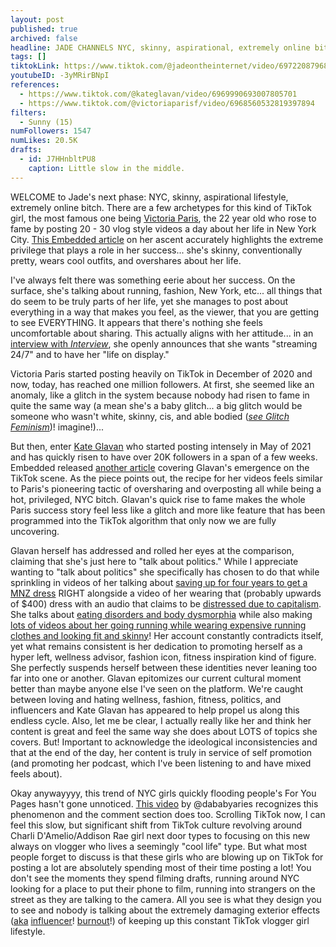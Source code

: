 ```yaml
---
layout: post
published: true
archived: false
headline: JADE CHANNELS NYC, skinny, aspirational, extremely online bitch ENERGY
tags: []
tiktokLink: https://www.tiktok.com/@jadeontheinternet/video/6972208796877868293
youtubeID: -3yMRirBNpI
references:
  - https://www.tiktok.com/@kateglavan/video/6969990693007805701
  - https://www.tiktok.com/@victoriaparisf/video/6968560532819397894
filters:
  - Sunny (15)
numFollowers: 1547
numLikes: 20.5K
drafts:
  - id: J7HHnbltPU8
    caption: Little slow in the middle.
---
```


WELCOME to Jade's next phase: NYC, skinny, aspirational lifestyle, extremely online bitch. There are a few archetypes for this kind of TikTok girl, the most famous one being [Victoria Paris](https://www.tiktok.com/@victoriaparisf), the 22 year old who rose to fame by posting 20 - 30 vlog style videos a day about her life in New York City. [This Embedded article](https://embedded.substack.com/p/one-weird-trick-to-being-victoria) on her ascent accurately highlights the extreme privilege that plays a role in her success... she's skinny, conventionally pretty, wears cool outfits, and overshares about her life. 

I've always felt there was something eerie about her success. On the surface, she's talking about running, fashion, New York, etc... all things that do seem to be truly parts of her life, yet she manages to post about everything in a way that makes you feel, as the viewer, that you are getting to see EVERYTHING. It appears that there's nothing she feels uncomfortable about sharing. This actually aligns with her attitude... in an [interview with *Interview*](https://www.interviewmagazine.com/culture/victoria-paris-wants-to-big-brother-her-life), she openly announces that she wants "streaming 24/7" and to have her "life on display."

Victoria Paris started posting heavily on TikTok in December of 2020 and now, today, has reached one million followers. At first, she seemed like an anomaly, like a glitch in the system because nobody had risen to fame in quite the same way (a mean she's a baby glitch... a big glitch would be someone who wasn't white, skinny, cis, and able bodied ([*see Glitch Feminism*](https://www.versobooks.com/books/3668-glitch-feminism))!  imagine!)...

But then, enter [Kate Glavan](https://www.tiktok.com/@kateglavan) who started posting intensely in May of 2021 and has quickly risen to have over 20K followers in a span of a few weeks. Embedded released [another article](https://embedded.substack.com/p/new-brunette-just-dropped) covering Glavan's emergence on the TikTok scene. As the piece points out, the recipe for her videos feels similar to Paris's pioneering tactic of oversharing and overposting all while being a hot, privileged, NYC bitch. Glavan's quick rise to fame makes the whole Paris success story feel less like a glitch and more like feature that has been programmed into the TikTok algorithm that only now we are fully uncovering. 

Glavan herself has addressed and rolled her eyes at the comparison, claiming that she's just here to "talk about politics." While I appreciate wanting to "talk about politics" she specifically has chosen to do that while sprinkling in videos of her talking about [saving up for four years to get a MNZ dress](https://www.tiktok.com/@kateglavan/video/6971095545809030406) RIGHT alongside a video of her wearing that (probably upwards of $400) dress with an audio that claims to be [distressed due to capitalism](https://www.tiktok.com/@kateglavan/video/6971100148470451461). She talks about [eating disorders and body dysmorphia](https://www.tiktok.com/@kateglavan/video/6973284057794809093) while also making [lots of videos about her going running while wearing expensive running clothes and looking fit and skinny](https://www.tiktok.com/@kateglavan/video/6969941911809395974)! Her account constantly contradicts itself, yet what remains consistent is her dedication to promoting herself as a hyper left, wellness advisor, fashion icon, fitness inspiration kind of figure. She perfectly suspends herself between these identities never leaning too far into one or another. Glavan epitomizes our current cultural moment better than maybe anyone else I've seen on the platform. We're caught between loving and hating wellness, fashion, fitness, politics, and influencers and Kate Glavan has appeared to help propel us along this endless cycle. Also, let me be clear, I actually really like her and think her content is great and feel the same way she does about LOTS of topics she covers. But! Important to acknowledge the ideological inconsistencies and that at the end of the day, her content is truly in service of self promotion (and promoting her podcast, which I've been listening to and have mixed feels about).

Okay anywayyyy, this trend of NYC girls quickly flooding people's For You Pages hasn't gone unnoticed. [This video](https://www.tiktok.com/@dababyaries/video/6973443921263267078) by @dababyaries recognizes this phenomenon and the comment section does too. Scrolling TikTok now, I can feel this slow, but significant shift from TikTok culture revolving around Charli D'Amelio/Addison Rae girl next door types to focusing on this new always on vlogger who lives a seemingly "cool life" type. But what most people forget to discuss is that these girls who are blowing up on TikTok for posting a lot are absolutely spending most of their time posting a lot! You don't see the moments they spend filming drafts, running around NYC looking for a place to put their phone to film, running into strangers on the street as they are talking to the camera. All you see is what they design you to see and nobody is talking about the extremely damaging exterior effects ([aka](https://www.vox.com/the-goods/2021/5/25/22451987/influencer-burnout-tiktok-clubhouse) [influencer](https://harpers.org/archive/2021/06/tiktok-house-collab-house-the-anxiety-of-influencers/)! [burnout](https://www.nytimes.com/2021/06/08/style/creator-burnout-social-media.html)!) of keeping up this constant TikTok vlogger girl lifestyle. 